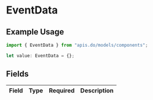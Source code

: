 # EventData

## Example Usage

```typescript
import { EventData } from "apis.do/models/components";

let value: EventData = {};
```

## Fields

| Field       | Type        | Required    | Description |
| ----------- | ----------- | ----------- | ----------- |